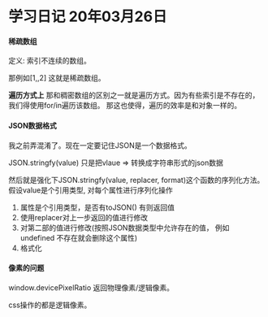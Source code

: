 # 学习日记 20年03月26日

#### 稀疏数组

定义: 索引不连续的数组。

那例如[1,,2] 这就是稀疏数组。

**遍历方式上**
那和稠密数组的区别之一就是遍历方式。因为有些索引是不存在的，我们得使用for/in遍历该数组。
那这也使得，遍历的效率是和对象一样的。

#### JSON数据格式

我之前弄混淆了。现在一定要记住JSON是一个数据格式。

JSON.stringfy(value) 只是把vlaue => 转换成字符串形式的json数据

然后就是强化下JSON.stringfy(value, replacer, format)这个函数的序列化方法。
假设value是个引用类型, 对每个属性进行序列化操作
1. 属性是个引用类型，是否有toJSON() 有则返回值
2. 使用replacer对上一步返回的值进行修改
3. 对第二部的值进行修改(按照JSON数据类型中允许存在的值， 例如 undefined 不存在就会删除这个属性)
4. 格式化

#### 像素的问题

window.devicePixelRatio 返回物理像素/逻辑像素。

css操作的都是逻辑像素。

